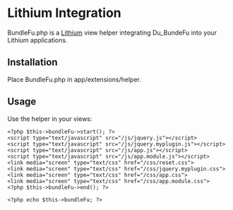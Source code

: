 Lithium Integration
===================

BundleFu.php is a [Lithium](http://lithify.me) view helper integrating Du_BundeFu into your Lithium applications.

## Installation ##

Place BundleFu.php in app/extensions/helper.

## Usage ##

Use the helper in your views:

    <?php $this->bundleFu->start(); ?>
    <script type="text/javascript" src="/js/jquery.js"></script>
    <script type="text/javascript" src="/js/jquery.myplugin.js"></script>
    <script type="text/javascript" src="/js/app.js"></script>
    <script type="text/javascript" src="/js/app.module.js"></script>
    <link media="screen" type="text/css" href="/css/reset.css">
    <link media="screen" type="text/css" href="/css/jquery.myplugin.css">
    <link media="screen" type="text/css" href="/css/app.css">
    <link media="screen" type="text/css" href="/css/app.module.css">
    <?php $this->bundleFu->end(); ?>

    <?php echo $this->bundleFu; ?>
